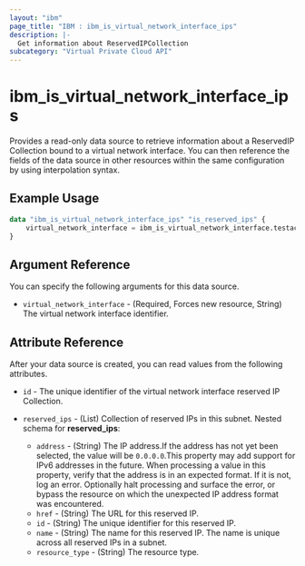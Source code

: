 ```yaml
---
layout: "ibm"
page_title: "IBM : ibm_is_virtual_network_interface_ips"
description: |-
  Get information about ReservedIPCollection
subcategory: "Virtual Private Cloud API"
---
```


# ibm_is_virtual_network_interface_ips

Provides a read-only data source to retrieve information about a ReservedIP Collection bound to a virtual network interface. You can then reference the fields of the data source in other resources within the same configuration by using interpolation syntax.

## Example Usage

```terraform
data "ibm_is_virtual_network_interface_ips" "is_reserved_ips" {
	virtual_network_interface = ibm_is_virtual_network_interface.testacc_vni.id
}
```

## Argument Reference

You can specify the following arguments for this data source.

- `virtual_network_interface` - (Required, Forces new resource, String) The virtual network interface identifier.

## Attribute Reference

After your data source is created, you can read values from the following attributes.

- `id` - The unique identifier of the virtual network interface reserved IP Collection.

- `reserved_ips` - (List) Collection of reserved IPs in this subnet.
	Nested schema for **reserved_ips**:
	- `address` - (String) The IP address.If the address has not yet been selected, the value will be `0.0.0.0`.This property may add support for IPv6 addresses in the future. When processing a value in this property, verify that the address is in an expected format. If it is not, log an error. Optionally halt processing and surface the error, or bypass the resource on which the unexpected IP address format was encountered.
	- `href` - (String) The URL for this reserved IP.
	- `id` - (String) The unique identifier for this reserved IP.
	- `name` - (String) The name for this reserved IP. The name is unique across all reserved IPs in a subnet.
	- `resource_type` - (String) The resource type.

